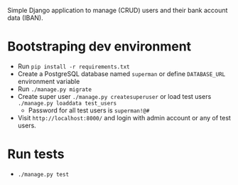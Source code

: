 Simple Django application to manage (CRUD) users and their bank account data (IBAN).

# Bootstraping dev environment

- Run ```pip install -r requirements.txt```
- Create a PostgreSQL database named ```superman``` or define ```DATABASE_URL``` environment variable
- Run ```./manage.py migrate```
- Create super user ```./manage.py createsuperuser``` or load test users ```./manage.py loaddata test_users```
  - Password for all test users is ```superman!@#```
- Visit ```http://localhost:8000/``` and login with admin account or any of test users.

# Run tests
- ```./manage.py test```
